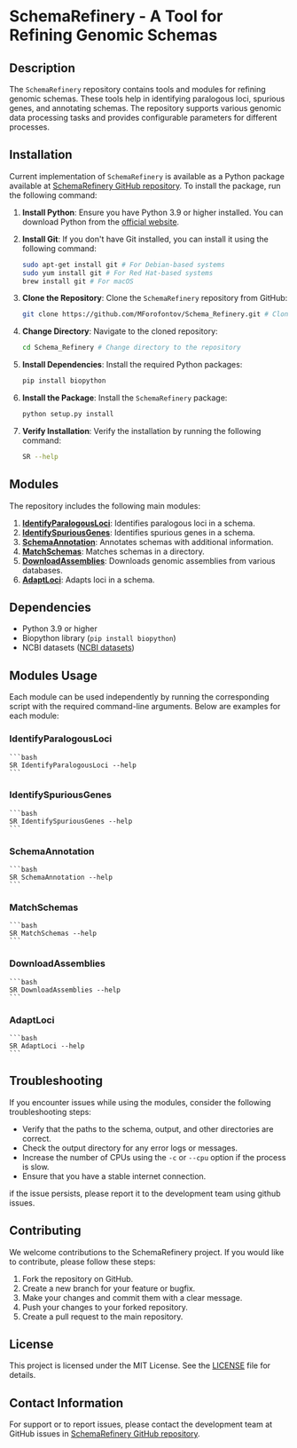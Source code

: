 # SchemaRefinery - A Tool for Refining Genomic Schemas

## Description

The `SchemaRefinery` repository contains tools and modules for refining genomic schemas. These tools help in identifying paralogous loci, spurious genes, and annotating schemas. The repository supports various genomic data processing tasks and provides configurable parameters for different processes.

## Installation

Current implementation of `SchemaRefinery` is available as a Python package available at [SchemaRefinery GitHub repository](https://github.com/B-UMMI/Schema_Refinery). To install the package, run the following command:

1. **Install Python**: Ensure you have Python 3.9 or higher installed. You can download Python from the [official website](https://www.python.org/downloads/).

2. **Install Git**: If you don't have Git installed, you can install it using the following command:

    ```bash
    sudo apt-get install git # For Debian-based systems
    sudo yum install git # For Red Hat-based systems
    brew install git # For macOS
    ```

3. **Clone the Repository**: Clone the `SchemaRefinery` repository from GitHub:

    ```bash
    git clone https://github.com/MForofontov/Schema_Refinery.git # Clone the repository
    ```

4. **Change Directory**: Navigate to the cloned repository:

    ```bash
    cd Schema_Refinery # Change directory to the repository
    ```

5. **Install Dependencies**: Install the required Python packages:

    ```bash
    pip install biopython
    ```

6. **Install the Package**: Install the `SchemaRefinery` package:

    ```bash
    python setup.py install
    ```

7. **Verify Installation**: Verify the installation by running the following command:

    ```bash
    SR --help
    ```

## Modules

The repository includes the following main modules:

1. **[IdentifyParalogousLoci](#identifyparalogousloci)**: Identifies paralogous loci in a schema.
2. **[IdentifySpuriousGenes](#identifyspuriousgenes)**: Identifies spurious genes in a schema.
3. **[SchemaAnnotation](#schemaannotation)**: Annotates schemas with additional information.
4. **[MatchSchemas](#matchschemas)**: Matches schemas in a directory.
5. **[DownloadAssemblies](#downloadassemblies)**: Downloads genomic assemblies from various databases.
6. **[AdaptLoci](#adaptloci)**: Adapts loci in a schema.

## Dependencies

- Python 3.9 or higher
- Biopython library (`pip install biopython`)
- NCBI datasets ([NCBI datasets](https://www.ncbi.nlm.nih.gov/datasets/))

## Modules Usage

Each module can be used independently by running the corresponding script with the required command-line arguments. Below are examples for each module:

### IdentifyParalogousLoci

    ```bash
    SR IdentifyParalogousLoci --help
    ```

### IdentifySpuriousGenes

    ```bash
    SR IdentifySpuriousGenes --help
    ```

### SchemaAnnotation

    ```bash
    SR SchemaAnnotation --help
    ```

### MatchSchemas

    ```bash
    SR MatchSchemas --help
    ```

### DownloadAssemblies

    ```bash
    SR DownloadAssemblies --help
    ```

### AdaptLoci

    ```bash
    SR AdaptLoci --help
    ```

## Troubleshooting


If you encounter issues while using the modules, consider the following troubleshooting steps:

- Verify that the paths to the schema, output, and other directories are correct.
- Check the output directory for any error logs or messages.
- Increase the number of CPUs using the `-c` or `--cpu` option if the process is slow.
- Ensure that you have a stable internet connection.

if the issue persists, please report it to the development team using github issues.

## Contributing

We welcome contributions to the SchemaRefinery project. If you would like to contribute, please follow these steps:

1. Fork the repository on GitHub.
2. Create a new branch for your feature or bugfix.
3. Make your changes and commit them with a clear message.
4. Push your changes to your forked repository.
5. Create a pull request to the main repository.

## License

This project is licensed under the MIT License. See the [LICENSE](https://opensource.org/license/mit) file for details.

## Contact Information

For support or to report issues, please contact the development team at GitHub issues in [SchemaRefinery GitHub repository](https://github.com/B-UMMI/Schema_Refinery).
